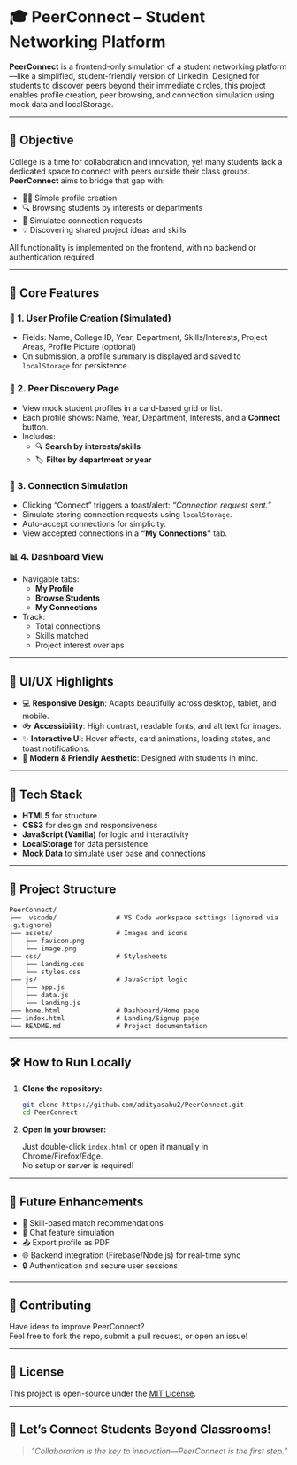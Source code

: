 # 🎓 PeerConnect – Student Networking Platform

**PeerConnect** is a frontend-only simulation of a student networking platform—like a simplified, student-friendly version of LinkedIn. Designed for students to discover peers beyond their immediate circles, this project enables profile creation, peer browsing, and connection simulation using mock data and localStorage.

---

## 🚀 Objective

College is a time for collaboration and innovation, yet many students lack a dedicated space to connect with peers outside their class groups. **PeerConnect** aims to bridge that gap with:

- 🧑‍🎓 Simple profile creation
- 🔍 Browsing students by interests or departments
- 🤝 Simulated connection requests
- 💡 Discovering shared project ideas and skills

All functionality is implemented on the frontend, with no backend or authentication required.

---

## 🌟 Core Features

### 📝 1. User Profile Creation (Simulated)

- Fields: Name, College ID, Year, Department, Skills/Interests, Project Areas, Profile Picture (optional)
- On submission, a profile summary is displayed and saved to `localStorage` for persistence.

### 🔎 2. Peer Discovery Page

- View mock student profiles in a card-based grid or list.
- Each profile shows: Name, Year, Department, Interests, and a **Connect** button.
- Includes:
  - 🔍 **Search by interests/skills**
  - 🏷️ **Filter by department or year**

### 🤝 3. Connection Simulation

- Clicking “Connect” triggers a toast/alert: _“Connection request sent.”_
- Simulate storing connection requests using `localStorage`.
- Auto-accept connections for simplicity.
- View accepted connections in a **“My Connections”** tab.

### 📊 4. Dashboard View

- Navigable tabs:
  - **My Profile**
  - **Browse Students**
  - **My Connections**
- Track:
  - Total connections
  - Skills matched
  - Project interest overlaps

---

## 🎨 UI/UX Highlights

- 💻 **Responsive Design**: Adapts beautifully across desktop, tablet, and mobile.
- 👓 **Accessibility**: High contrast, readable fonts, and alt text for images.
- ✨ **Interactive UI**: Hover effects, card animations, loading states, and toast notifications.
- 🌈 **Modern & Friendly Aesthetic**: Designed with students in mind.

---

## 🧰 Tech Stack

- **HTML5** for structure  
- **CSS3** for design and responsiveness  
- **JavaScript (Vanilla)** for logic and interactivity  
- **LocalStorage** for data persistence  
- **Mock Data** to simulate user base and connections  

---

## 📂 Project Structure

```
PeerConnect/
├── .vscode/               # VS Code workspace settings (ignored via .gitignore)
├── assets/                # Images and icons
│   ├── favicon.png
│   └── image.png
├── css/                   # Stylesheets
│   ├── landing.css
│   └── styles.css
├── js/                    # JavaScript logic
│   ├── app.js
│   ├── data.js
│   └── landing.js
├── home.html              # Dashboard/Home page
├── index.html             # Landing/Signup page
└── README.md              # Project documentation
```

---

## 🛠️ How to Run Locally

1. **Clone the repository:**

   ```bash
   git clone https://github.com/adityasahu2/PeerConnect.git
   cd PeerConnect
   ```

2. **Open in your browser:**

   Just double-click `index.html` or open it manually in Chrome/Firefox/Edge.  
   No setup or server is required!

---

## 📌 Future Enhancements

- 🎯 Skill-based match recommendations
- 💬 Chat feature simulation
- 📤 Export profile as PDF
- 🌐 Backend integration (Firebase/Node.js) for real-time sync
- 🔒 Authentication and secure user sessions

---

## 🙌 Contributing

Have ideas to improve PeerConnect?  
Feel free to fork the repo, submit a pull request, or open an issue!

---

## 📄 License

This project is open-source under the [MIT License](LICENSE).

---

## 🔑 Let’s Connect Students Beyond Classrooms!

> *"Collaboration is the key to innovation—PeerConnect is the first step."*